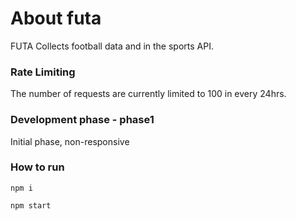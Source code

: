 # About futa

FUTA Collects football data and in the sports API.

### Rate Limiting 
The number of requests are currently limited to 100 in every 24hrs.

### Development phase - phase1
Initial phase, non-responsive 

### How to run
```npm i```

```npm start```
